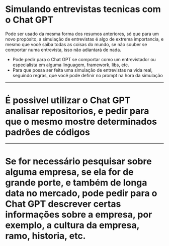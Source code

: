 # Simulando entrevistas tecnicas com o Chat GPT

Pode ser usado da mesma forma dos resumos anteriores, só que para um novo propósito, a simulação de entrevistas é algo de extrema importancia, e mesmo que você saiba todas as coisas do mundo, se não souber se comportar numa entrevista, isso não adiantará de nada.

* Pode pedir para o Chat GPT se comportar como um entrevistador ou especialista em alguma linguagem, framework, libs, etc.
* Para que possa ser feita uma simulação de entrevistas na vida real, seguindo regras, que você pode definir no prompt na hora da simulação

---------------------------------------------------------------------------------------------------------
# É possivel utilizar o Chat GPT analisar repositorios, e pedir para que o mesmo mostre determinados padrões de códigos

---------------------------------------------------------------------------------------------------------
# Se for necessário pesquisar sobre alguma empresa, se ela for de grande porte, e também de longa data no mercado, pode pedir para o Chat GPT descrever certas informações sobre a empresa, por exemplo, a cultura da empresa, ramo, historia, etc.

